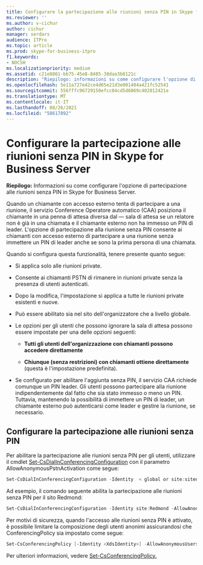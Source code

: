 ```yaml
---
title: Configurare la partecipazione alle riunioni senza PIN in Skype for Business Server
ms.reviewer: ''
ms.author: v-cichur
author: cichur
manager: serdars
audience: ITPro
ms.topic: article
ms.prod: skype-for-business-itpro
f1.keywords:
- NOCSH
ms.localizationpriority: medium
ms.assetid: c21e8861-bb75-45e8-8485-38daa3b8121c
description: "Riepilogo: informazioni su come configurare l'opzione di partecipazione alle riunioni senza PIN in Skype for Business Server."
ms.openlocfilehash: 5e11a727e42ce4d65e21d3e001404a421fc52541
ms.sourcegitcommit: 556fffc96729150efcc04cd5d6069c402012421e
ms.translationtype: MT
ms.contentlocale: it-IT
ms.lasthandoff: 08/26/2021
ms.locfileid: "58617892"
---
```

# <a name="configure-pin-less-meeting-join-in-skype-for-business-server"></a>Configurare la partecipazione alle riunioni senza PIN in Skype for Business Server
 
**Riepilogo:** Informazioni su come configurare l'opzione di partecipazione alle riunioni senza PIN in Skype for Business Server.
  
Quando un chiamante con accesso esterno tenta di partecipare a una riunione, il servizio Conference Operatore automatico (CAA) posiziona il chiamante in una penna di attesa diversa dal &#x2014; sala di attesa se un relatore non è già in una chiamata e il chiamante esterno non ha immesso un PIN di leader. L'opzione di partecipazione alla riunione senza PIN consente ai chiamanti con accesso esterno di partecipare a una riunione senza immettere un PIN di leader anche se sono la prima persona di una chiamata. 
  
Quando si configura questa funzionalità, tenere presente quanto segue:
  
- Si applica solo alle riunioni private.
    
- Consente ai chiamanti PSTN di rimanere in riunioni private senza la presenza di utenti autenticati.
    
- Dopo la modifica, l'impostazione si applica a tutte le riunioni private esistenti e nuove.
    
- Può essere abilitato sia nel sito dell'organizzatore che a livello globale.
    
- Le opzioni per gli utenti che possono ignorare la sala di attesa possono essere impostate per una delle opzioni seguenti: 
    
  - **Tutti gli utenti dell'organizzazione con chiamanti possono accedere direttamente**
    
  - **Chiunque (senza restrizioni) con chiamanti ottiene direttamente** (questa è l'impostazione predefinita).
    
- Se configurato per abilitare l'aggiunta senza PIN, il servizio CAA richiede comunque un PIN leader. Gli utenti possono partecipare alla riunione indipendentemente dal fatto che sia stato immesso o meno un PIN. Tuttavia, mantenendo la possibilità di immettere un PIN di leader, un chiamante esterno può autenticarsi come leader e gestire la riunione, se necessario.
    
## <a name="configure-pin-less-meeting-join"></a>Configurare la partecipazione alle riunioni senza PIN

Per abilitare la partecipazione alle riunioni senza PIN per gli utenti, utilizzare il cmdlet [Set-CsDialInConferencingConfiguration](/powershell/module/skype/set-csdialinconferencingconfiguration?view=skype-ps) con il parametro AllowAnonymousPstnActivation come segue:
  
```PowerShell
Set-CsDialInConferencingConfiguration -Identity  < global or site:sitename>  -AllowAnonymousPstnActivation $True
```

Ad esempio, il comando seguente abilita la partecipazione alle riunioni senza PIN per il sito Redmond:
  
```PowerShell
Set-CsDialInConferencingConfiguration -Identity site:Redmond -AllowAnonymousPstnActivation $True
```

Per motivi di sicurezza, quando l'accesso alle riunioni senza PIN è attivato, è possibile limitare la composizione degli utenti anonimi assicurandosi che ConferencingPolicy sia impostato come segue:
  
```PowerShell
Set-CsConferencingPolicy [-Identity <XdsIdentity>] -AllowAnonymousUsersToDialOut $False
```

Per ulteriori informazioni, vedere [Set-CsConferencingPolicy.](/powershell/module/skype/set-csconferencingpolicy?view=skype-ps)
